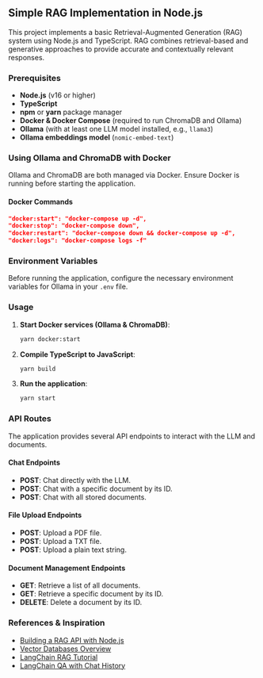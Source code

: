 ## Simple RAG Implementation in Node.js

This project implements a basic Retrieval-Augmented Generation (RAG) system using Node.js and TypeScript. RAG combines retrieval-based and generative approaches to provide accurate and contextually relevant responses.

### Prerequisites

- **Node.js** (v16 or higher)
- **TypeScript**
- **npm** or **yarn** package manager
- **Docker & Docker Compose** (required to run ChromaDB and Ollama)
- **Ollama** (with at least one LLM model installed, e.g., `llama3`)
- **Ollama embeddings model** (`nomic-embed-text`)

### Using Ollama and ChromaDB with Docker

Ollama and ChromaDB are both managed via Docker. Ensure Docker is running before starting the application.

#### Docker Commands

```json
"docker:start": "docker-compose up -d",
"docker:stop": "docker-compose down",
"docker:restart": "docker-compose down && docker-compose up -d",
"docker:logs": "docker-compose logs -f"
```

### Environment Variables

Before running the application, configure the necessary environment variables for Ollama in your `.env` file.

### Usage

1. **Start Docker services (Ollama & ChromaDB)**:

   ```sh
   yarn docker:start
   ```

2. **Compile TypeScript to JavaScript**:

   ```sh
   yarn build
   ```

3. **Run the application**:

   ```sh
   yarn start
   ```

### API Routes

The application provides several API endpoints to interact with the LLM and documents.

#### Chat Endpoints

- **POST**: Chat directly with the LLM.
- **POST**: Chat with a specific document by its ID.
- **POST**: Chat with all stored documents.

#### File Upload Endpoints

- **POST**: Upload a PDF file.
- **POST**: Upload a TXT file.
- **POST**: Upload a plain text string.

#### Document Management Endpoints

- **GET**: Retrieve a list of all documents.
- **GET**: Retrieve a specific document by its ID.
- **DELETE**: Delete a document by its ID.

### References & Inspiration

- [Building a RAG API with Node.js](https://medium.com/@lynnthelight/building-a-rag-api-with-nodejs-b7a2016dfce9)
- [Vector Databases Overview](https://medium.com/google-cloud/vector-databases-are-all-the-rage-872c888fa348)
- [LangChain RAG Tutorial](https://js.langchain.com/docs/tutorials/rag)
- [LangChain QA with Chat History](https://js.langchain.com/docs/tutorials/qa_chat_history)

